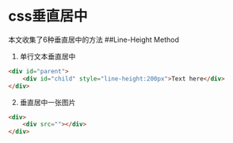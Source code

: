 # css垂直居中

本文收集了6种垂直居中的方法
##Line-Height Method

1. 单行文本垂直居中

```html
<div id="parent">
	<div id="child" style="line-height:200px">Text here</div>
</div>
```

2. 垂直居中一张图片

```html
<div>
	<div src=""></div>
</div>
```